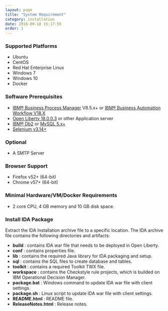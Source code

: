 ```yaml
---
layout: page
title: "System Requirement"
category: installation
date: 2018-09-18 15:17:55
order: 1
---
```


### Supported Platforms

* Ubuntu
* CentOS
* Red Hat Enterprise Linux
* Windows 7
* Windows 10
* Docker


### Software Prerequisites

* [IBM® Business Process Manager](https://www.ibm.com/support/knowledgecenter/SSFTBX_8.5.7/com.ibm.wbpm.main.doc/topics/ibmbmp_overview.html) V8.5.x+ or [IBM® Business Automation Workflow V18.X](https://www.ibm.com/support/knowledgecenter/en/SS8JB4_18.0.0/com.ibm.wbpm.workflow.main.doc/kc-homepage-workflow.html) 
* [Open Liberty 18.0.0.3](https://public.dhe.ibm.com/ibmdl/export/pub/software/openliberty/runtime/release/2018-09-05_2337/openliberty-18.0.0.3.zip) or other Application server
* [IBM® Db2](https://www.ibm.com/analytics/us/en/db2/) 
or [MySQL 5.x+](https://dev.mysql.com/downloads/mysql/)  
* [Selenium v3.14+](https://sdc-china.github.io/IDA-doc/administration/administration-selenium-hub-configuration.html)

### Optional  

* A SMTP Server


### Browser Support

* Firefox v52+ (64-bit)
* Chrome v57+ (64-bit)

### Minimal Hardware/VM/Docker Requirements
- 2 core CPU, 4 GB memory and 10 GB disk space.

### Install IDA Package
Extract the IDA Installation archive file to a specific location. The IDA archive file contains the following directories and artifacts: 

*  **build** : contains IDA war file that needs to be deployed in Open Liberty.
*  **conf** : contains properties file.
*  **lib** : contains the required Java library for IDA packaging and setup.  
*  **sql** : contains the SQL files to create  database and tables.
*  **toolkit** : contains a required Toolkit TWX file.
*  **workspace** : contains the Checkstyle rule projects, which is builded on IBM Operational Decision Manager.
*  **package.bat** : Windows command to update IDA war file with client settings.
*  **package.sh** : Linux script to update IDA war file with client settings.
*  **README.html** : README file.
*  **ReleaseNotes.html** : Release notes.
